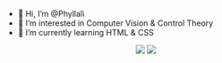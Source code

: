 - 👋 Hi, I’m @Phyllali
- 👀 I’m interested in Computer Vision & Control Theory
- 🌱 I’m currently learning HTML & CSS

<p align="center" >
<picture>
  <source
    srcset="https://github-readme-stats.vercel.app/api?username=phyllali&show_icons=true&theme=dark"
    media="(prefers-color-scheme: dark)"
  />
  <source
    srcset="https://github-readme-stats.vercel.app/api?username=phyllali&show_icons=true"
    media="(prefers-color-scheme: light), (prefers-color-scheme: no-preference)"
  />
  <img src="https://github-readme-stats.vercel.app/api?username=anuraghazra&show_icons=true" />
</picture>
  <a href="https://github.com/anuraghazra/github-readme-stats"> 
    <img src="https://github-readme-stats.vercel.app/api/top-langs/?username=phyllali&layout=donut"/>
  </a>
</p>
